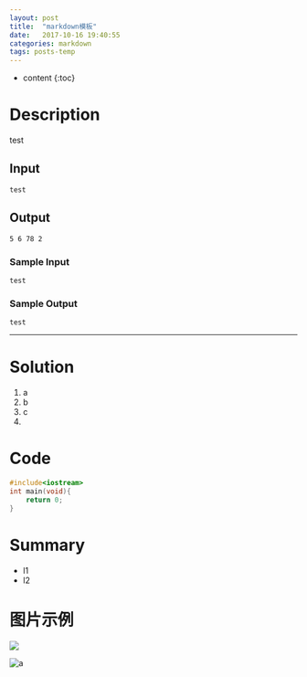 ```yaml
---
layout: post
title:  "markdown模板"
date:   2017-10-16 19:40:55
categories: markdown
tags: posts-temp 
---
```


* content
{:toc}


# Description
test
## Input
`test`

## Output
`5 6 78 2` 

### Sample Input
    test

### Sample Output    
    test

---
# Solution

 1. a
 2. b
 3. c
 4.  

# Code 

```c++
#include<iostream>
int main(void){
    return 0;
}
```

# Summary

 - l1
 - l2
 

# 图片示例
![]({{site.url}}/assets/test.png)

![a]({{sthcool.top}}/assets/test.png) 

